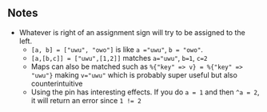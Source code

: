 ## Notes

- Whatever is right of an assignment sign will try to be assigned to the left.
    - `[a, b] = ["uwu", "owo"]` is like `a ="uwu"`, `b = "owo"`.
    - `[a,[b,c]] = ["uwu",[1,2]]` matches `a="uwu"`, `b=1`, `c=2`
    - Maps can also be matched such as `%{"key" => v} = %{"key" => "uwu"}` making `v="uwu"` which is probably super useful but also counterintuitive
    - Using the pin has interesting effects. If you do `a = 1` and then `^a = 2`, it will return an error since `1 != 2`